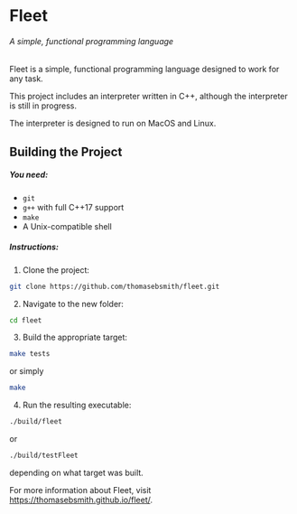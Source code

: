 # Fleet
###### A simple, functional programming language

Fleet is a simple, functional programming language designed to work for any
task.

This project includes an interpreter written in C++, although the interpreter
is still in progress.

The interpreter is designed to run on MacOS and Linux.

## Building the Project
##### You need:
 * `git`
 * `g++` with full C++17 support
 * `make`
 * A Unix-compatible shell

##### Instructions:
 1. Clone the project:
  ```sh
  git clone https://github.com/thomasebsmith/fleet.git
  ```
 2. Navigate to the new folder:
  ```sh
  cd fleet
  ```
 3. Build the appropriate target:
  ```sh
  make tests
  ```
  or simply
  ```sh
  make
  ```
 4. Run the resulting executable:
  ```sh
  ./build/fleet
  ```
  or
  ```sh
  ./build/testFleet
  ```
  depending on what target was built.

For more information about Fleet, visit https://thomasebsmith.github.io/fleet/.
